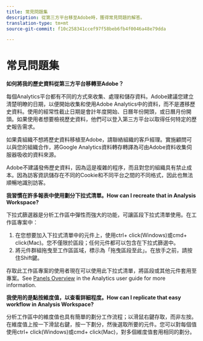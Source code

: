 ```yaml
---
title: 常見問題集
description: 從第三方平台移至Adobe時，獲得常見問題的解答。
translation-type: tm+mt
source-git-commit: f10c258341ccef97f58beb6fb4f0046a48e79dda

---
```



# 常見問題集

**如何將我的歷史資料從第三方平台移轉至Adobe？**

每個Analytics平台都有不同的方式來收集、處理和儲存資料。Adobe建議您建立清楚明瞭的日期，以便開始收集和使用Adobe Analytics中的資料，而不是遷移歷史資料。使用的經常性截止日期是會計年度開始、日曆年份開頭，或日曆月份開頭。如果使用者想要檢視歷史資料，他們可以登入第三方平台以取得任何特定的歷史報告需求。

如果貴組織不想將歷史資料移植至Adobe，請聯絡組織的客戶經理。實施顧問可以與您的組織合作，將Google Analytics資料轉存轉譯為可由Adobe資料收集伺服器吸收的資料來源。

Adobe不建議發佈歷史資料，因為這是複雜的程序，而且對您的組織具有禁止成本。因為訪客資訊儲存在不同的Cookie和不同平台之間的不同格式，因此也無法順暢地識別訪客。

**我習慣在許多報表中使用劃分下拉式清單。How can I recreate that in Analysis Workspace?**

下拉式篩選器是分析工作區中彈性而強大的功能，可讓區段下拉式清單使用。在工作區專案中：

1. 在您想要加入下拉式清單中的元件上，使用ctrl+ click(Windows)或cmd+ click(Mac)。您不僅限於區段；任何元件都可以包含在下拉式篩選中。
2. 將元件群組拖曳至工作區區域，標示為「拖曳區段至此」。在放手之前，請按住Shift鍵。

存取此工作區專案的使用者現在可以使用此下拉式清單，將區段或其他元件套用至專案。See [Panels Overview](../../analyze/analysis-workspace/c-panels/panels.md) in the Analytics user guide for more information.

**我使用的是點按維度值，以查看詳細程度。How can I replicate that easy workflow in Analysis Workspace?**

分析工作區中的維度值也具有簡單的劃分工作流程；以滑鼠右鍵存取，而非左按。在維度值上按一下滑鼠右鍵，按一下劃分，然後選取所要的元件。您可以對每個值使用ctrl+ click(Windows)或cmd+ click(Mac)，對多個維度值套用相同的劃分。
